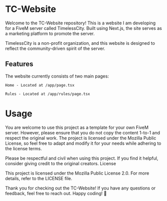 # TC-Website

Welcome to the TC-Website repository! This is a website I am developing for a FiveM server called TimelessCity. Built using Next.js, the site serves as a marketing platform to promote the server.

TimelessCity is a non-profit organization, and this website is designed to reflect the community-driven spirit of the server.

## Features

The website currently consists of two main pages:

    Home - Located at /app/page.tsx

    Rules - Located at /app/rules/page.tsx

# Usage

You are welcome to use this project as a template for your own FiveM server. However, please ensure that you do not copy the content 1-to-1 and respect the original work. The project is licensed under the Mozilla Public License, so feel free to adapt and modify it for your needs while adhering to the license terms.

Please be respectful and civil when using this project. If you find it helpful, consider giving credit to the original creators.
License

This project is licensed under the Mozilla Public License 2.0. For more details, refer to the LICENSE file.

Thank you for checking out the TC-Website! If you have any questions or feedback, feel free to reach out. Happy coding! 🚀